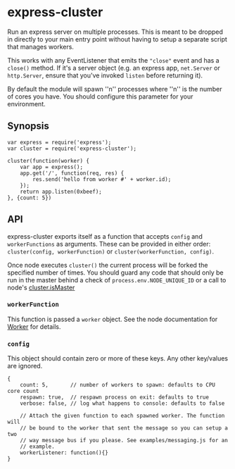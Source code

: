 # express-cluster

Run an express server on multiple processes. This is meant to be dropped in
directly to your main entry point without having to setup a separate script
that manages workers.

This works with any EventListener that emits the `"close"` event and has a
`close()` method. If it's a server object (e.g. an express app, `net.Server` or
`http.Server`, ensure that you've invoked `listen` before returning it).

By default the module will spawn ''n'' processes where ''n'' is the number of
cores you have. You should configure this parameter for your environment.

## Synopsis

    var express = require('express');
    var cluster = require('express-cluster');

    cluster(function(worker) {
        var app = express();
        app.get('/', function(req, res) {
            res.send('hello from worker #' + worker.id);
        });
        return app.listen(0xbeef);
    }, {count: 5})

## API

express-cluster exports itself as a function that accepts `config` and
`workerFunctions` as arguments. These can be provided in either order:
`cluster(config, workerFunction)` or `cluster(workerFunction, config)`.

Once node executes `cluster()` the current process will be forked the specified
number of times. You should guard any code that should only be run in the
master behind a check of `process.env.NODE_UNIQUE_ID` or a call to node's
[cluster.isMaster](https://nodejs.org/api/cluster.html#cluster_cluster_ismaster)

### `workerFunction`

This function is passed a `worker` object. See the node documentation for
[Worker](https://nodejs.org/api/cluster.html#cluster_class_worker) for details.

### `config`

This object should contain zero or more of these keys. Any other key/values are
ignored.

    {
        count: 5,       // number of workers to spawn: defaults to CPU core count
        respawn: true,  // respawn process on exit: defaults to true
        verbose: false, // log what happens to console: defaults to false

        // Attach the given function to each spawned worker. The function will
        // be bound to the worker that sent the message so you can setup a two
        // way message bus if you please. See examples/messaging.js for an
        // example.
        workerListener: function(){}
    }
